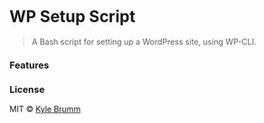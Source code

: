 # WP Setup Script

> A Bash script for setting up a WordPress site, using WP-CLI.

### Features

### License
MIT © [Kyle Brumm](http://kylebrumm.com)